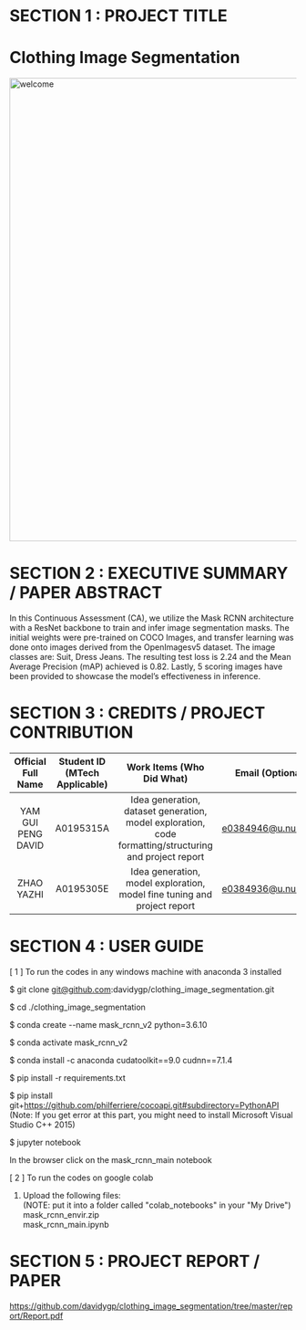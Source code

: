 # SECTION 1 : PROJECT TITLE
# Clothing Image Segmentation
<img width="812" alt="welcome" src="https://user-images.githubusercontent.com/31118924/79683065-fad22e00-8259-11ea-9e1c-c2401a3129b1.PNG">


# SECTION 2 : EXECUTIVE SUMMARY / PAPER ABSTRACT
In this Continuous Assessment (CA), we utilize the Mask RCNN architecture with a ResNet backbone to train and infer image segmentation masks. The initial weights were pre-trained on COCO Images, and transfer learning was done onto images derived from the OpenImagesv5 dataset. The image classes are: Suit, Dress Jeans. The resulting test loss is 2.24 and the Mean Average Precision (mAP) achieved is 0.82. Lastly, 5 scoring images have been provided to showcase the model’s effectiveness in inference.


# SECTION 3 : CREDITS / PROJECT CONTRIBUTION

| Official Full Name | Student ID (MTech Applicable)| Work Items (Who Did What) | Email (Optional) |
| :---: | :---: | :---: | :---: |
| YAM GUI PENG DAVID | A0195315A | Idea generation, dataset generation, model exploration, code formatting/structuring and project report | e0384946@u.nus.edu |
| ZHAO YAZHI | A0195305E | Idea generation, model exploration, model fine tuning and project report | e0384936@u.nus.edu |


# SECTION 4 : USER GUIDE
[ 1 ] To run the codes in any windows machine with anaconda 3 installed

$ git clone git@github.com:davidygp/clothing_image_segmentation.git

$ cd ./clothing_image_segmentation

$ conda create --name mask_rcnn_v2 python=3.6.10

$ conda activate mask_rcnn_v2

$ conda install -c anaconda cudatoolkit==9.0 cudnn==7.1.4

$ pip install -r requirements.txt

$ pip install git+https://github.com/philferriere/cocoapi.git#subdirectory=PythonAPI  
  (Note: If you get error at this part, you might need to install Microsoft Visual Studio C++ 2015)

$ jupyter notebook

In the browser click on the mask_rcnn_main notebook


[ 2 ] To run the codes on google colab

1) Upload the following files:  
   (NOTE: put it into a folder called "colab_notebooks" in your "My Drive")  
   mask_rcnn_envir.zip  
   mask_rcnn_main.ipynb   


# SECTION 5 : PROJECT REPORT / PAPER
<Github File Link> https://github.com/davidygp/clothing_image_segmentation/tree/master/report/Report.pdf
